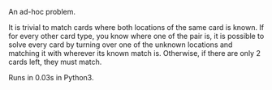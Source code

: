 An ad-hoc problem.

It is trivial to match cards where both locations of the same card is known.
If for every other card type, you know where one of the pair is, it is possible to solve every card by turning over one of the unknown locations and matching it with wherever its known match is.
Otherwise, if there are only 2 cards left, they must match.

Runs in 0.03s in Python3.
